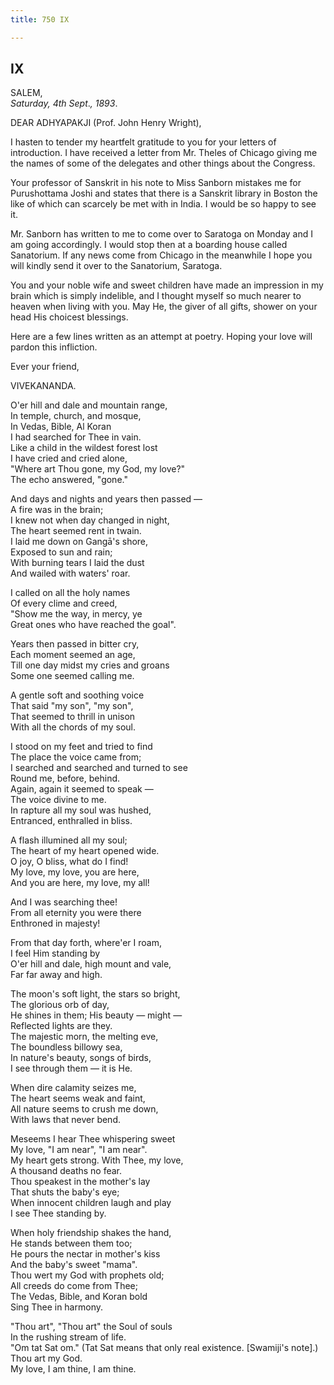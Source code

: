```yaml
---
title: 750 IX

---
```

  

  


## IX

SALEM,  
*Saturday, 4th Sept*.*, 1893*.

DEAR ADHYAPAKJI (Prof. John Henry Wright),

I hasten to tender my heartfelt gratitude to you for your letters of
introduction. I have received a letter from Mr. Theles of Chicago giving
me the names of some of the delegates and other things about the
Congress.

Your professor of Sanskrit in his note to Miss Sanborn mistakes me for
Purushottama Joshi and states that there is a Sanskrit library in Boston
the like of which can scarcely be met with in India. I would be so happy
to see it.

Mr. Sanborn has written to me to come over to Saratoga on Monday and I
am going accordingly. I would stop then at a boarding house called
Sanatorium. If any news come from Chicago in the meanwhile I hope you
will kindly send it over to the Sanatorium, Saratoga.

You and your noble wife and sweet children have made an impression in my
brain which is simply indelible, and I thought myself so much nearer to
heaven when living with you. May He, the giver of all gifts, shower on
your head His choicest blessings.

Here are a few lines written as an attempt at poetry. Hoping your love
will pardon this infliction.

Ever your friend,

VIVEKANANDA.

O'er hill and dale and mountain range,  
In temple, church, and mosque,  
In Vedas, Bible, Al Koran  
I had searched for Thee in vain.  
Like a child in the wildest forest lost  
I have cried and cried alone,  
"Where art Thou gone, my God, my love?"  
The echo answered, "gone."

And days and nights and years then passed —  
A fire was in the brain;  
I knew not when day changed in night,  
The heart seemed rent in twain.  
I laid me down on Gangā's shore,  
Exposed to sun and rain;  
With burning tears I laid the dust  
And wailed with waters' roar.

I called on all the holy names  
Of every clime and creed,  
"Show me the way, in mercy, ye  
Great ones who have reached the goal".

Years then passed in bitter cry,  
Each moment seemed an age,  
Till one day midst my cries and groans  
Some one seemed calling me.

A gentle soft and soothing voice  
That said "my son", "my son",  
That seemed to thrill in unison  
With all the chords of my soul.

I stood on my feet and tried to find  
The place the voice came from;  
I searched and searched and turned to see  
Round me, before, behind.  
Again, again it seemed to speak —  
The voice divine to me.  
In rapture all my soul was hushed,  
Entranced, enthralled in bliss.

A flash illumined all my soul;  
The heart of my heart opened wide.  
O joy, O bliss, what do I find!  
My love, my love, you are here,  
And you are here, my love, my all!

And I was searching thee!  
From all eternity you were there  
Enthroned in majesty!

From that day forth, where'er I roam,  
I feel Him standing by  
O'er hill and dale, high mount and vale,  
Far far away and high.

The moon's soft light, the stars so bright,  
The glorious orb of day,  
He shines in them; His beauty — might —  
Reflected lights are they.  
The majestic morn, the melting eve,  
The boundless billowy sea,  
In nature's beauty, songs of birds,  
I see through them — it is He.

When dire calamity seizes me,  
The heart seems weak and faint,  
All nature seems to crush me down,  
With laws that never bend.

Meseems I hear Thee whispering sweet  
My love, "I am near", "I am near".  
My heart gets strong. With Thee, my love,  
A thousand deaths no fear.  
Thou speakest in the mother's lay  
That shuts the baby's eye;  
When innocent children laugh and play  
I see Thee standing by.

When holy friendship shakes the hand,  
He stands between them too;  
He pours the nectar in mother's kiss  
And the baby's sweet "mama".  
Thou wert my God with prophets old;  
All creeds do come from Thee;  
The Vedas, Bible, and Koran bold  
Sing Thee in harmony.

"Thou art", "Thou art" the Soul of souls  
In the rushing stream of life.  
"Om tat Sat om." (Tat Sat means that only real existence. \[Swamiji's
note\].) Thou art my God.  
My love, I am thine, I am thine.